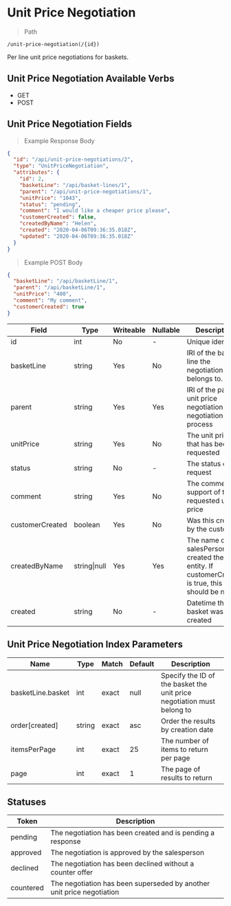 # Unit Price Negotiation

> Path

```
/unit-price-negotiation(/{id})
```

Per line unit price negotiations for baskets.

## Unit Price Negotiation Available Verbs

* GET
* POST

## Unit Price Negotiation Fields

> Example Response Body

```json
{
  "id": "/api/unit-price-negotiations/2",
  "type": "UnitPriceNegotiation",
  "attributes": {
    "id": 2,
    "basketLine": "/api/basket-lines/1",
    "parent": "/api/unit-price-negotiations/1",
    "unitPrice": "1043",
    "status": "pending",
    "comment": "I would like a cheaper price please",
    "customerCreated": false,
    "createdByName": "Helen",
    "created": "2020-04-06T09:36:35.018Z",
    "updated": "2020-04-06T09:36:35.018Z"
  }
}
```

> Example POST Body

```json
{
  "basketLine": "/api/basketLine/1",
  "parent": "/api/basketLine/1",
  "unitPrice": "400",
  "comment": "My comment",
  "customerCreated": true
}
```

Field | Type | Writeable | Nullable | Description
----- | ---- | --------- | -------- | -----------
id | int | No | - | Unique identifier
basketLine | string | Yes | No | IRI of the basket line the negotiation belongs to.
parent | string | Yes | Yes | IRI of the parent unit price negotiation in the negotiation process
unitPrice | string | Yes | No | The unit price that has been requested
status | string | No | - | The status of the request
comment | string | Yes | No | The comment in support of the requested unit price
customerCreated | boolean | Yes | No | Was this created by the customer?
createdByName | string&#124;null | Yes | Yes | The name of the salesPerson that created the entity. If customerCreated is true, this should be null 
created | string | No | - | Datetime that the basket was created 

## Unit Price Negotiation Index Parameters

Name | Type | Match | Default | Description
---- | ---- | ----- | ------- | -----------
basketLine.basket | int | exact | null | Specify the ID of the basket the unit price negotiation must belong to
order\[created] | string | exact | asc | Order the results by creation date
itemsPerPage | int | exact | 25 | The number of items to return per page
page | int | exact | 1 | The page of results to return

## Statuses

Token | Description
----- | -----------
pending | The negotiation has been created and is pending a response
approved | The negotiation is approved by the salesperson
declined | The negotiation has been declined without a counter offer
countered | The negotiation has been superseded by another unit price negotiation
